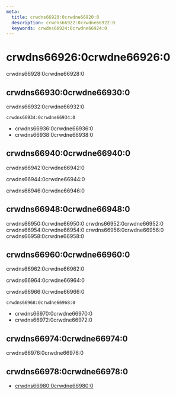 ```yaml
---
meta:
  title: crwdns66920:0crwdne66920:0
  description: crwdns66922:0crwdne66922:0
  keywords: crwdns66924:0crwdne66924:0
---
```


# crwdns66926:0crwdne66926:0

crwdns66928:0crwdne66928:0

<entry-ad />

## crwdns66930:0crwdne66930:0

crwdns66932:0crwdne66932:0

`crwdns66934:0crwdne66934:0`

- crwdns66936:0crwdne66936:0
- crwdns66938:0crwdne66938:0

## crwdns66940:0crwdne66940:0

crwdns66942:0crwdne66942:0

  crwdns66944:0crwdne66944:0

  crwdns66946:0crwdne66946:0

## crwdns66948:0crwdne66948:0

crwdns66950:0crwdne66950:0
<alert type="success">crwdns66952:0crwdne66952:0</alert>
<alert type="info">crwdns66954:0crwdne66954:0</alert>
<alert type="warning">crwdns66956:0crwdne66956:0</alert>
<alert type="error">crwdns66958:0crwdne66958:0</alert>

## crwdns66960:0crwdne66960:0

crwdns66962:0crwdne66962:0

  crwdns66964:0crwdne66964:0

  crwdns66966:0crwdne66966:0

  `crwdns66968:0crwdne66968:0`

- crwdns66970:0crwdne66970:0
- crwdns66972:0crwdne66972:0

## crwdns66974:0crwdne66974:0

crwdns66976:0crwdne66976:0

## crwdns66978:0crwdne66978:0

- [crwdns66980:0crwdne66980:0]()

<backmatter />
